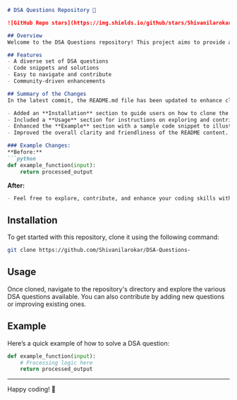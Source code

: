 ```markdown
# DSA Questions Repository 🚀

![GitHub Repo stars](https://img.shields.io/github/stars/Shivanilarokar/DSA-Questions-) ![GitHub forks](https://img.shields.io/github/forks/Shivanilarokar/DSA-Questions-) ![GitHub issues](https://img.shields.io/github/issues/Shivanilarokar/DSA-Questions-)

## Overview
Welcome to the DSA Questions repository! This project aims to provide a comprehensive collection of Data Structures and Algorithms (DSA) questions to enhance your coding skills and prepare for technical interviews.

## Features
- A diverse set of DSA questions
- Code snippets and solutions
- Easy to navigate and contribute
- Community-driven enhancements

## Summary of the Changes
In the latest commit, the README.md file has been updated to enhance clarity and user engagement. Here’s a summary of the changes made:

- Added an **Installation** section to guide users on how to clone the repository.
- Included a **Usage** section for instructions on exploring and contributing to the repository.
- Enhanced the **Example** section with a sample code snippet to illustrate how to solve DSA questions.
- Improved the overall clarity and friendliness of the README content.

### Example Changes:
**Before:**
```python
def example_function(input):
    return processed_output
```

**After:**
```markdown
- Feel free to explore, contribute, and enhance your coding skills with our collection of DSA questions! Happy coding! 🎉
```

## Installation
To get started with this repository, clone it using the following command:

```bash
git clone https://github.com/Shivanilarokar/DSA-Questions-
```

## Usage
Once cloned, navigate to the repository's directory and explore the various DSA questions available. You can also contribute by adding new questions or improving existing ones.

## Example
Here’s a quick example of how to solve a DSA question:

```python
def example_function(input):
    # Processing logic here
    return processed_output
```

---

Happy coding! 🎉
```